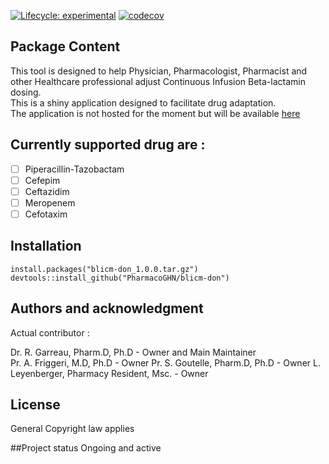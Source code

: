 <!-- badges: start -->
  [![Lifecycle: experimental](https://img.shields.io/badge/lifecycle-experimental-orange.svg)](https://lifecycle.r-lib.org/articles/stages.html#experimental)
  [![codecov](https://codecov.io/gh/PharmacoGHN/icuPtaPred/graph/badge.svg?token=KU5a47P0ek)](https://codecov.io/gh/PharmacoGHN/icuPtaPred)
<!-- badges: end -->
## Package Content  

This tool is designed to help Physician, Pharmacologist, Pharmacist and other Healthcare professional adjust Continuous Infusion Beta-lactamin dosing.  
This is a shiny application designed to facilitate drug adaptation.  
The application is not hosted for the moment but will be available [here]()  


## Currently supported drug are :

- [ ] Piperacillin-Tazobactam
- [ ] Cefepim
- [ ] Ceftazidim
- [ ] Meropenem
- [ ] Cefotaxim

## Installation

```
install.packages("blicm-don_1.0.0.tar.gz")  
devtools::install_github("PharmacoGHN/blicm-don")
```

## Authors and acknowledgment
Actual contributor :

Dr. R. Garreau, Pharm.D, Ph.D - Owner and Main Maintainer  
Pr. A. Friggeri, M.D, Ph.D - Owner 
Pr. S. Goutelle, Pharm.D, Ph.D - Owner
L. Leyenberger, Pharmacy Resident, Msc. - Owner

## License
General Copyright law applies

##Project status
Ongoing and active
